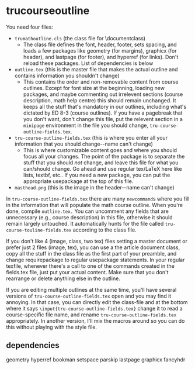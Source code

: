 # trucourseoutline

You need four files:
 - `trumathoutline.cls` (the class file for \documentclass)
   - The class file defines the font, header, footer, sets spacing, and loads a few packages like geometry (for margins), graphicx (for header), and lastpage (for footer), and hyperref (for links). Don't reload these packages. List of dependencies is below
 - `outline.tex` (this is the master file that makes the actual outline and contains information you shouldn't change)
   - This contains the order and non-removable content from course outlines.    Except for font size at the beginning, loading new packages, and maybe commenting out irrelevent sections (course description, math help centre) this should remain unchanged. It keeps all the stuff that's mandatory in our outlines, including what's dictated by ED 8-3 (course outlines). If you have a pagebreak that you don't want, don't change this file, put the relevent section in a `minipage` environment in the file you should change, `tru-course-outline-fields.tex`.
 - `tru-course-outline-fields.tex` (this is where you enter all your information that you should change--name can't change)
   - This is where customizable content goes and where you should focus all your changes. The point of the package is to separate the stuff that you should *not* change, and leave this file for what you can/should change. Go ahead and use regular tex/LaTeX here like lists, textbf, etc.. If you need a new package, you can put the appropriate usepackage at the top of this file.
 - `masthead.png` (this is the image in the header--name can't change)


In `tru-course-outline-fields.tex` there are many `newcommand`s where you fill in the information that will populate the math course outline. When you're done, compile `outline.tex.` You can uncomment any fields that are unnecessary (e.g., course description) in this file, otherwise it should remain largely untouched. It automatically hunts for the file called `tru-course-touline-fields.tex` according to the class file.





If you don't like 4 (image, class, two tex) files setting a master document or prefer just 2 files (image, tex), you can use a the article document class, copy all the stuff in the class file as the first part of your preamble, and change requirepackage to regular usepackage statements. In your regular texfile, whenever there's a call to one of the commands created in the fields.tex file, just put your actual content. Make sure that you don't rearrange or delete anything else in the outline.



If you are editing multiple outlines at the same time, you'll have several versions of `tru-course-outline-fields.tex` open and you may find it annoying. In that case, you can directly edit the class-file and at the bottom where it says  `\input{tru-course-outline-fields.tex}` change it to read a course-specific file name, and rename `tru-course-outline-fields.tex` appropriately. In another version, I'll mix the macros around so you can do this without playing with the style file.


## dependencies


geometry
hyperref
bookman
setspace
parskip
lastpage
graphicx
fancyhdr
